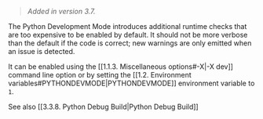 > *Added in version 3.7.*

The Python Development Mode introduces additional runtime checks that are too expensive to be enabled by default. It should not be more verbose than the default if the code is correct; new warnings are only emitted when an issue is detected.

It can be enabled using  the [[1.1.3. Miscellaneous options#-X|-X dev]] command line option or by setting the [[1.2. Environment variables#PYTHONDEVMODE|PYTHONDEVMODE]] environment variable to `1`.

See also [[3.3.8. Python Debug Build|Python Debug Build]] 